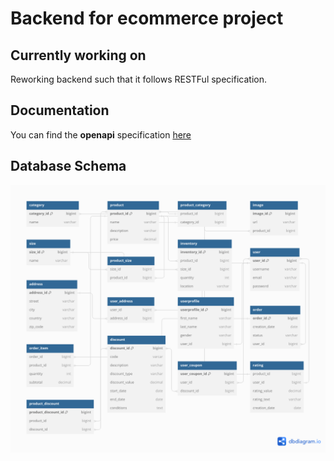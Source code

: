 # Backend for ecommerce project
## Currently working on
Reworking backend such that it follows RESTFul specification. 

## Documentation
You can find the **openapi** specification [here](https://github.com/Leonid10011/ecommerce-backend/blob/main/openapi)

## Database Schema

![Database schema](dist/db_data.png)

